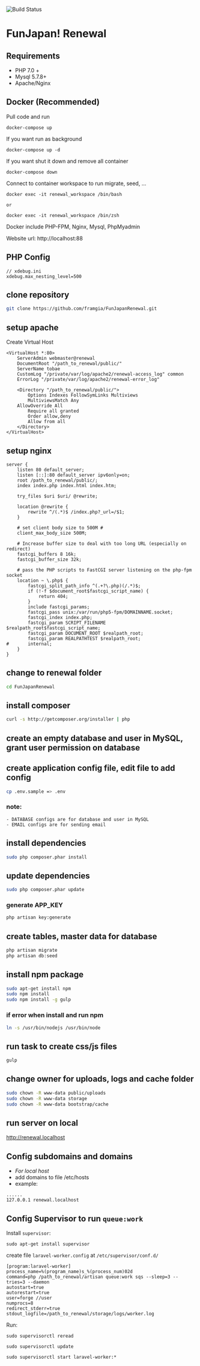![Build Status](http://ci.framgia.vn/api/badges/framgia/FunJapanRenewal/status.svg)

# FunJapan! Renewal

## Requirements
* PHP 7.0 +
* Mysql 5.7.8+
* Apache/Nginx

## Docker (Recommended)

Pull code and run

```
docker-compose up
```

If you want run as background
```
docker-compose up -d
```

If you want shut it down and remove all container

```
docker-compose down

```

Connect to container workspace to run migrate, seed, ...
```
docker exec -it renewal_workspace /bin/bash

or

docker exec -it renewal_workspace /bin/zsh
```

Docker include PHP-FPM, Nginx, Mysql, PhpMyadmin

Website url: http://localhost:88

## PHP Config
```
// xdebug.ini
xdebug.max_nesting_level=500
```

## clone repository
```bash
git clone https://github.com/framgia/FunJapanRenewal.git
```

## setup apache
Create Virtual Host
```
<VirtualHost *:80>
    ServerAdmin webmaster@renewal
    DocumentRoot "/path_to_renewal/public/"
    ServerName tobae
    CustomLog "/private/var/log/apache2/renewal-access_log" common
    ErrorLog "/private/var/log/apache2/renewal-error_log"

    <Directory "/path_to_renewal/public/">
        Options Indexes FollowSymLinks Multiviews
        MultiviewsMatch Any
	AllowOverride All
        Require all granted
        Order allow,deny
        Allow from all
    </Directory>
</VirtualHost>
```

## setup nginx
```
server {
    listen 80 default_server;
    listen [::]:80 default_server ipv6only=on;
    root /path_to_renewal/public/;
    index index.php index.html index.htm;

    try_files $uri $uri/ @rewrite;

    location @rewrite {
        rewrite ^/(.*)$ /index.php?_url=/$1;
    }

    # set client body size to 500M #
    client_max_body_size 500M;

    # Increase buffer size to deal with too long URL (especially on redirect)
    fastcgi_buffers 8 16k;
    fastcgi_buffer_size 32k;
    
    # pass the PHP scripts to FastCGI server listening on the php-fpm socket 
    location ~ \.php$ {
        fastcgi_split_path_info ^(.+?\.php)(/.*)$;
        if (!-f $document_root$fastcgi_script_name) {
            return 404;
        }
        include fastcgi_params;
        fastcgi_pass unix:/var/run/php5-fpm/DOMAINNAME.socket;
        fastcgi_index index.php;
        fastcgi_param SCRIPT_FILENAME $realpath_root$fastcgi_script_name;
        fastcgi_param DOCUMENT_ROOT $realpath_root;
        fastcgi_param REALPATHTEST $realpath_root;
#       internal;
    }
}

```

## change to renewal folder
```bash
cd FunJapanRenewal
```

## install composer
```bash
curl -s http://getcomposer.org/installer | php
```

## create an empty database and user in MySQL, grant user permission on database

## create application config file, edit file to add config
```bash
cp .env.sample => .env
```
### note:
```
- DATABASE configs are for database and user in MySQL
- EMAIL configs are for sending email
```

## install dependencies
```bash
sudo php composer.phar install
```

## update dependencies
```bash
sudo php composer.phar update
```

### generate APP_KEY
```bash
php artisan key:generate
```

## create tables, master data for database
```bash
php artisan migrate
php artisan db:seed
```

## install npm package
```bash
sudo apt-get install npm
sudo npm install
sudo npm install -g gulp
```
### if error when install and run npm
```bash
ln -s /usr/bin/nodejs /usr/bin/node
```

## run task to create css/js files
```bash
gulp
```

## change owner for uploads, logs and cache folder
```bash
sudo chown -R www-data public/uploads
sudo chown -R www-data storage
sudo chown -R www-data bootstrap/cache
```

## run server on local
http://renewal.localhost

## Config subdomains and domains
- *For local host*
- add domains to file /etc/hosts
- example:
```
......
127.0.0.1 renewal.localhost
```

## Config Supervisor to run `queue:work`
Install `supervisor`:

```
sudo apt-get install supervisor
```

create file `laravel-worker.config` at `/etc/supervisor/conf.d/`

```
[program:laravel-worker]
process_name=%(program_name)s_%(process_num)02d
command=php /path_to_renewal/artisan queue:work sqs --sleep=3 --tries=3 --daemon
autostart=true
autorestart=true
user=forge //user
numprocs=8
redirect_stderr=true
stdout_logfile=/path_to_renewal/storage/logs/worker.log
```

Run:

```
sudo supervisorctl reread

sudo supervisorctl update

sudo supervisorctl start laravel-worker:*
```